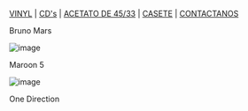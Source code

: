 
[VINYL](musicaale.github.io) | [CD's](./cds.md) | [ACETATO DE 45/33](./acetato.md) | [CASETE](./casete.md) | [CONTACTANOS](./contactanos.md)

Bruno Mars

![image](https://user-images.githubusercontent.com/99769631/158486954-f9dff58a-854d-4770-bf02-634d192208b7.png)

Maroon 5

![image](https://user-images.githubusercontent.com/99769631/158487017-1c585547-01d1-4f38-b5cd-320a1d5c8516.png)

One Direction
